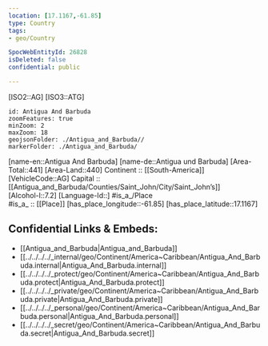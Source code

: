 ```yaml
---
location: [17.1167,-61.85] 
type: Country
tags:
- geo/Country

SpocWebEntityId: 26828
isDeleted: false
confidential: public

---
```

[ISO2::AG] 
[ISO3::ATG] 

```leaflet
id: Antigua And Barbuda
zoomFeatures: true 
minZoom: 2 
maxZoom: 18
geojsonFolder: ./Antigua_and_Barbuda//
markerFolder: ./Antigua_and_Barbuda/
```

[name-en::Antigua And Barbuda] 
[name-de::Antigua und Barbuda] 
[Area-Total::441] 
[Area-Land::440] 
Continent :: [[South-America]]  
[VehicleCode::AG] 
Capital :: [[Antigua_and_Barbuda/Counties/Saint_John/City/Saint_John’s]]  
[Alcohol-l::7.2] 
[Language-Id::] 
#is_a_/Place  
#is_a_ :: [[Place]] 
[has_place_longitude::-61.85] 
[has_place_latitude::17.1167] 



## Confidential Links & Embeds: 
- [[Antigua_and_Barbuda|Antigua_and_Barbuda]] 
- [[../../../../_internal/geo/Continent/America~Caribbean/Antigua_And_Barbuda.internal|Antigua_And_Barbuda.internal]] 
- [[../../../../_protect/geo/Continent/America~Caribbean/Antigua_And_Barbuda.protect|Antigua_And_Barbuda.protect]] 
- [[../../../../_private/geo/Continent/America~Caribbean/Antigua_And_Barbuda.private|Antigua_And_Barbuda.private]] 
- [[../../../../_personal/geo/Continent/America~Caribbean/Antigua_And_Barbuda.personal|Antigua_And_Barbuda.personal]] 
- [[../../../../_secret/geo/Continent/America~Caribbean/Antigua_And_Barbuda.secret|Antigua_And_Barbuda.secret]] 
